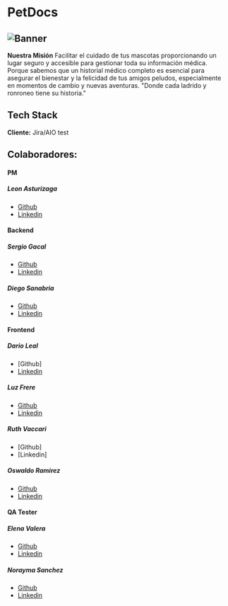 # PetDocs

## ![Banner](https://github.com/No-Country/S15-21-M-Python-Js/assets/149704038/36755634-694b-4de7-82dd-bfc35c9ddd9c)

**Nuestra Misión** 
Facilitar el cuidado de tus mascotas proporcionando un lugar seguro y accesible para gestionar toda su información médica. Porque sabemos que un historial médico completo es esencial para asegurar el bienestar y la felicidad de tus amigos peludos, especialmente en momentos de cambio y nuevas aventuras. 
"Donde cada ladrido y ronroneo tiene su historia."

## Tech Stack

**Cliente:** Jira/AIO test


## Colaboradores:

#### PM

##### Leon Asturizaga

- [Github](https://github.com/leonasturizaga)
- [Linkedin](https://www.linkedin.com/in/leon-asturizaga-94a80377/)

#### Backend 

##### Sergio Gacal

- [Github](https://github.com/SergioGacal)
- [Linkedin ](https://www.linkedin.com/in/sergiogacal/)

##### Diego Sanabria

- [Github](https://github.com/sanabriadiego)
- [Linkedin](https://www.linkedin.com/in/sanabriadiego/)

#### Frontend

##### Dario Leal

- [Github]
- [Linkedin](www.linkedin.com/in/dario-adrian-leal)

##### Luz Frere

- [Github](https://github.com/Frere-Luz)
- [Linkedin](https://www.linkedin.com/in/luzfrere)

##### Ruth Vaccari

- [Github]
- [Linkedin]

##### Oswaldo Ramirez

- [Github](https://github.com/OsvaldoRamirez97)
- [Linkedin](https://www.linkedin.com/in/osvaldo-g-ramirez/)

#### QA Tester

##### Elena Valera

- [Github](https://github.com/ElenaValera)
- [Linkedin](www.linkedin.com/in/elena-valera)

##### Norayma Sanchez

- [Github](https://github.com/Norayma)
- [Linkedin](https://www.linkedin.com/in/norayma-sanchez-203282133/)
